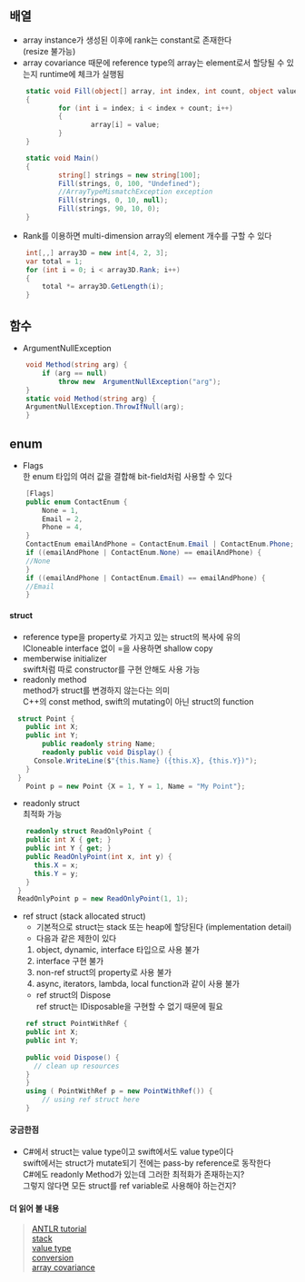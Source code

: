 ## 배열
- array instance가 생성된 이후에 rank는 constant로 존재한다   
  (resize 불가능)   
- array covariance 때문에 reference type의 array는 element로서 할당될 수 있는지 runtime에 체크가 실행됨   
```C#
	static void Fill(object[] array, int index, int count, object value) 
	{
			for (int i = index; i < index + count; i++)
			{
					array[i] = value;
			}
	}

	static void Main() 
	{
			string[] strings = new string[100];
			Fill(strings, 0, 100, "Undefined");
			//ArrayTypeMismatchException exception
			Fill(strings, 0, 10, null);
			Fill(strings, 90, 10, 0);
	}
```
- Rank를 이용하면 multi-dimension array의 element 개수를 구할 수 있다   
```C#
	int[,,] array3D = new int[4, 2, 3];
	var total = 1;
	for (int i = 0; i < array3D.Rank; i++)
	{
	    total *= array3D.GetLength(i);
	}
```
## 함수
- ArgumentNullException   
```C#
	void Method(string arg) {
		if (arg == null)
			throw new  ArgumentNullException("arg");	
	}
	static void Method(string arg) {
    ArgumentNullException.ThrowIfNull(arg);
	}
```
## enum
- Flags   
  한 enum 타입의 여러 값을 결합해 bit-field처럼 사용할 수 있다   
```C#
	[Flags]
	public enum ContactEnum {     
		None = 1,
		Email = 2,     
		Phone = 4,
	}
	ContactEnum emailAndPhone = ContactEnum.Email | ContactEnum.Phone;
	if ((emailAndPhone | ContactEnum.None) == emailAndPhone) {
	//None
	}
	if ((emailAndPhone | ContactEnum.Email) == emailAndPhone) {
	//Email
	}
```
#### struct
- reference type을 property로 가지고 있는 struct의 복사에 유의   
  ICloneable interface 없이 =을 사용하면 shallow copy   
- memberwise initializer   
  swift처럼 따로 constructor를 구현 안해도 사용 가능   
- readonly method   
		method가 struct를 변경하지 않는다는 의미   
		C++의 const method, swift의 mutating이 아닌 struct의 function   
```C#
  struct Point {
    public int X;
    public int Y;
		public readonly string Name;
		readonly public void Display() {
      Console.WriteLine($"{this.Name} ({this.X}, {this.Y})");
    }
  }
	Point p = new Point {X = 1, Y = 1, Name = "My Point"};
```
- readonly struct   
  최적화 가능   
```C#
	readonly struct ReadOnlyPoint {
    public int X { get; }
    public int Y { get; }
    public ReadOnlyPoint(int x, int y) {
      this.X = x;
      this.Y = y;
    }
  }
  ReadOnlyPoint p = new ReadOnlyPoint(1, 1);
```
- ref struct (stack allocated struct)  
	- 기본적으로 struct는 stack 또는 heap에 할당된다 (implementation detail)      
	- 다음과 같은 제한이 있다    
	 1. object, dynamic, interface 타입으로 사용 불가
	 2. interface 구현 불가
	 3. non-ref struct의 property로 사용 불가
	 4. async, iterators, lambda, local function과 같이 사용 불가
	- ref struct의 Dispose   
	  ref struct는 IDisposable을 구현할 수 없기 때문에 필요
```C#
	ref struct PointWithRef {
    public int X;
    public int Y;
    
    public void Dispose() {
      // clean up resources
    }
	}
	using ( PointWithRef p = new PointWithRef()) {
		// using ref struct here
	}
```

#### 궁금한점
- C#에서 struct는 value type이고 swift에서도 value type이다   
  swift에서는 struct가 mutate되기 전에는 pass-by reference로 동작한다   
  C#에도 readonly Method가 있는데 그러한 최적화가 존재하는지?   
  그렇지 않다면 모든 struct를 ref variable로 사용해야 하는건지?

#### 더 읽어 볼 내용
>[ANTLR tutorial](https://tomassetti.me/antlr-mega-tutorial/#chapter23)   
>[stack](https://blogs.msdn.microsoft.com/ericlippert/2009/04/27/the-stack-is-an-implementation-detail-part-one/)   
>[value type](https://blogs.msdn.microsoft.com/ericlippert/2010/09/30/the-truth-about-value-types/)   
>[conversion](https://learn.microsoft.com/en-us/dotnet/csharp/language-reference/language-specification/conversions#1028-implicit-reference-conversions)   
>[array covariance](https://learn.microsoft.com/en-us/dotnet/csharp/programming-guide/concepts/covariance-contravariance/)   